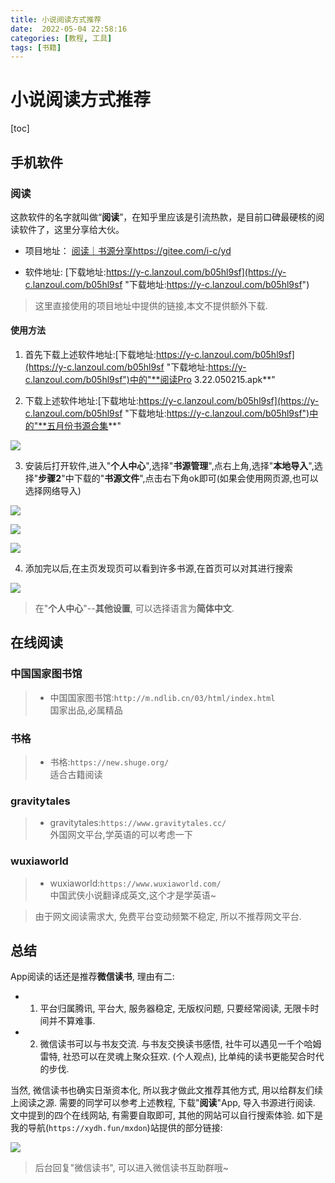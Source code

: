 ```yaml
---
title: 小说阅读方式推荐
date:  2022-05-04 22:58:16
categories: [教程, 工具]
tags: [书籍]
---
```

# 小说阅读方式推荐

[toc]

## 手机软件

### 阅读

这款软件的名字就叫做“**阅读**”，在知乎里应该是引流热款，是目前口碑最硬核的阅读软件了，这里分享给大伙。

- 项目地址：
[阅读｜书源分享https://gitee.com/i-c/yd](https://gitee.com/i-c/yd "阅读｜书源分享https://gitee.com/i-c/yd")

- 软件地址:
[下载地址:https://y-c.lanzoul.com/b05hl9sf](https://y-c.lanzoul.com/b05hl9sf "下载地址:https://y-c.lanzoul.com/b05hl9sf")

> 这里直接使用的项目地址中提供的链接,本文不提供额外下载.

#### 使用方法

1. 首先下载上述软件地址:[下载地址:https://y-c.lanzoul.com/b05hl9sf](https://y-c.lanzoul.com/b05hl9sf "下载地址:https://y-c.lanzoul.com/b05hl9sf")中的"**阅读Pro 3.22.050215.apk**"

2. 下载上述软件地址:[下载地址:https://y-c.lanzoul.com/b05hl9sf](https://y-c.lanzoul.com/b05hl9sf "下载地址:https://y-c.lanzoul.com/b05hl9sf")中的"**五月份书源合集**"


![](./images/小说阅读方式推荐/1.png)


3. 安装后打开软件,进入"**个人中心**",选择"**书源管理**",点右上角,选择"**本地导入**",选择"**步骤2**"中下载的"**书源文件**",点击右下角ok即可(如果会使用网页源,也可以选择网络导入)


![](./images/小说阅读方式推荐/2.png)


![](./images/小说阅读方式推荐/3.png)


![](./images/小说阅读方式推荐/4.png)


4. 添加完以后,在主页发现页可以看到许多书源,在首页可以对其进行搜索


![](./images/小说阅读方式推荐/5.png)


> 在"**个人中心**"--**其他设置**, 可以选择语言为**简体中文**.

## 在线阅读


### 中国国家图书馆
> - 中国国家图书馆:`http://m.ndlib.cn/03/html/index.html`  
国家出品,必属精品

### 书格
> - 书格:`https://new.shuge.org/`  
  适合古籍阅读

### gravitytales
> - gravitytales:`https://www.gravitytales.cc/`  
外国网文平台,学英语的可以考虑一下

### wuxiaworld
> - wuxiaworld:`https://www.wuxiaworld.com/`  
中国武侠小说翻译成英文,这个才是学英语~

> 由于网文阅读需求大, 免费平台变动频繁不稳定, 所以不推荐网文平台.

## 总结

App阅读的话还是推荐**微信读书**, 理由有二:

- 1. 平台归属腾讯, 平台大, 服务器稳定, 无版权问题, 只要经常阅读, 无限卡时间并不算难事.

- 2. 微信读书可以与书友交流. 与书友交换读书感悟, 社牛可以遇见一千个哈姆雷特, 社恐可以在灵魂上聚众狂欢. (个人观点), 比单纯的读书更能契合时代的步伐.

当然, 微信读书也确实日渐资本化, 所以我才做此文推荐其他方式, 用以给群友们续上阅读之源. 需要的同学可以参考上述教程, 下载"**阅读**"App, 导入书源进行阅读. 文中提到的四个在线网站, 有需要自取即可, 其他的网站可以自行搜索体验. 如下是我的导航(`https://xydh.fun/mxdon`)站提供的部分链接: 

![](./images/小说阅读方式推荐/6.png)

> 后台回复"微信读书", 可以进入微信读书互助群哦~
